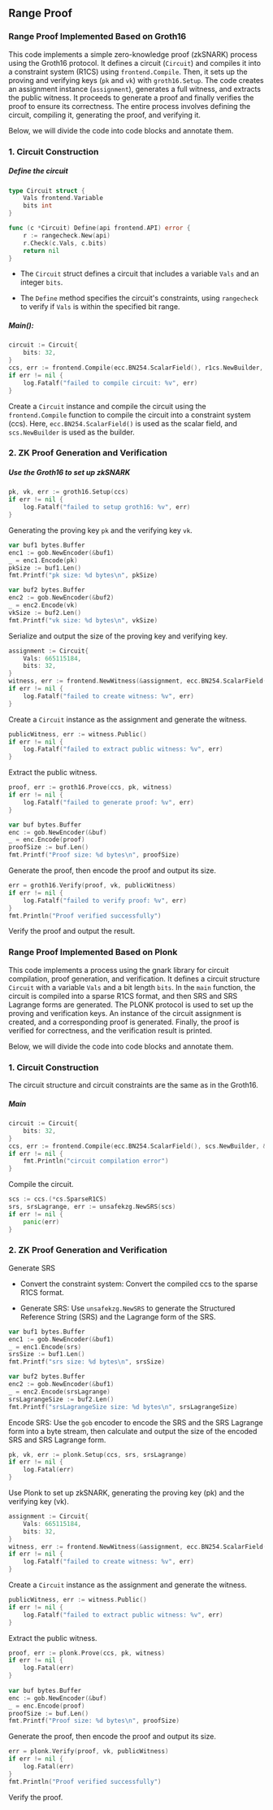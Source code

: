 ## Range Proof

### Range Proof Implemented Based on Groth16

This code implements a simple zero-knowledge proof (zkSNARK) process using the Groth16 protocol. It defines a circuit (`Circuit`) and compiles it into a constraint system (R1CS) using `frontend.Compile`. Then, it sets up the proving and verifying keys (`pk` and `vk`) with `groth16.Setup`. The code creates an assignment instance (`assignment`), generates a full witness, and extracts the public witness. It proceeds to generate a proof and finally verifies the proof to ensure its correctness. The entire process involves defining the circuit, compiling it, generating the proof, and verifying it.

Below, we will divide the code into code blocks and annotate them.

### 1. Circuit Construction

##### Define the circuit

```Go
type Circuit struct {
	Vals frontend.Variable
	bits int
}

func (c *Circuit) Define(api frontend.API) error {
	r := rangecheck.New(api)
	r.Check(c.Vals, c.bits)
	return nil
}
```

* The `Circuit` struct defines a circuit that includes a variable `Vals` and an integer `bits`.

* The `Define` method specifies the circuit's constraints, using `rangecheck` to verify if `Vals` is within the specified bit range.

##### Main():

```Go
circuit := Circuit{
	bits: 32,
}
ccs, err := frontend.Compile(ecc.BN254.ScalarField(), r1cs.NewBuilder, &circuit)
if err != nil {
	log.Fatalf("failed to compile circuit: %v", err)
}
```

Create a `Circuit` instance and compile the circuit using the `frontend.Compile` function to compile the circuit into a constraint system (ccs). Here, `ecc.BN254.ScalarField()` is used as the scalar field, and `scs.NewBuilder` is used as the builder.

### 2. ZK Proof Generation and Verification

##### Use the Groth16 to set up zkSNARK

```Go
pk, vk, err := groth16.Setup(ccs)
if err != nil {
	log.Fatalf("failed to setup groth16: %v", err)
}
```

Generating the proving key `pk` and the verifying key `vk`.

```Go
var buf1 bytes.Buffer
enc1 := gob.NewEncoder(&buf1)
_ = enc1.Encode(pk)
pkSize := buf1.Len()
fmt.Printf("pk size: %d bytes\n", pkSize)

var buf2 bytes.Buffer
enc2 := gob.NewEncoder(&buf2)
_ = enc2.Encode(vk)
vkSize := buf2.Len()
fmt.Printf("vk size: %d bytes\n", vkSize)
```

Serialize and output the size of the proving key and verifying key.

```Go
assignment := Circuit{
	Vals: 665115184,
	bits: 32,
}
witness, err := frontend.NewWitness(&assignment, ecc.BN254.ScalarField())
if err != nil {
	log.Fatalf("failed to create witness: %v", err)
}
```

Create a `Circuit` instance as the assignment and generate the witness.

```Go
publicWitness, err := witness.Public()
if err != nil {
	log.Fatalf("failed to extract public witness: %v", err)
}
```

Extract the public witness.

```Go
proof, err := groth16.Prove(ccs, pk, witness)
if err != nil {
	log.Fatalf("failed to generate proof: %v", err)
}

var buf bytes.Buffer
enc := gob.NewEncoder(&buf)
_ = enc.Encode(proof)
proofSize := buf.Len()
fmt.Printf("Proof size: %d bytes\n", proofSize)
```

Generate the proof, then encode the proof and output its size.

```Go
err = groth16.Verify(proof, vk, publicWitness)
if err != nil {
	log.Fatalf("failed to verify proof: %v", err)
}
fmt.Println("Proof verified successfully")
```

Verify the proof and output the result.

### Range Proof Implemented Based on Plonk

This code implements a process using the gnark library for circuit compilation, proof generation, and verification. It defines a circuit structure `Circuit` with a variable `Vals` and a bit length `bits`. In the `main` function, the circuit is compiled into a sparse R1CS format, and then SRS and SRS Lagrange forms are generated. The PLONK protocol is used to set up the proving and verification keys. An instance of the circuit assignment is created, and a corresponding proof is generated. Finally, the proof is verified for correctness, and the verification result is printed.

Below, we will divide the code into code blocks and annotate them.

### 1. Circuit Construction

The circuit structure and circuit constraints are the same as in the Groth16.

##### Main

```Go
circuit := Circuit{
    bits: 32,
}
ccs, err := frontend.Compile(ecc.BN254.ScalarField(), scs.NewBuilder, &circuit)
if err != nil {
    fmt.Println("circuit compilation error")
}
```

Compile the circuit.

```Go
scs := ccs.(*cs.SparseR1CS)
srs, srsLagrange, err := unsafekzg.NewSRS(scs)
if err != nil {
    panic(err)
}
```

### 2. ZK Proof Generation and Verification

Generate SRS

* Convert the constraint system: Convert the compiled ccs to the sparse R1CS format.

* Generate SRS: Use `unsafekzg.NewSRS` to generate the Structured Reference String (SRS) and the Lagrange form of the SRS.

```Go
var buf1 bytes.Buffer
enc1 := gob.NewEncoder(&buf1)
_ = enc1.Encode(srs)
srsSize := buf1.Len()
fmt.Printf("srs size: %d bytes\n", srsSize)

var buf2 bytes.Buffer
enc2 := gob.NewEncoder(&buf1)
_ = enc2.Encode(srsLagrange)
srsLagrangeSize := buf2.Len()
fmt.Printf("srsLagrangeSize size: %d bytes\n", srsLagrangeSize)
```

Encode SRS: Use the `gob` encoder to encode the SRS and the SRS Lagrange form into a byte stream, then calculate and output the size of the encoded SRS and SRS Lagrange form.

```Go
pk, vk, err := plonk.Setup(ccs, srs, srsLagrange)
if err != nil {
    log.Fatal(err)
}
```

Use Plonk to set up zkSNARK, generating the proving key (pk) and the verifying key (vk).

```Go
assignment := Circuit{
    Vals: 665115184,
    bits: 32,
}
witness, err := frontend.NewWitness(&assignment, ecc.BN254.ScalarField())
if err != nil {
    log.Fatalf("failed to create witness: %v", err)
}
```

Create a `Circuit` instance as the assignment and generate the witness.

```Go
publicWitness, err := witness.Public()
if err != nil {
    log.Fatalf("failed to extract public witness: %v", err)
}
```

Extract the public witness.

```Go
proof, err := plonk.Prove(ccs, pk, witness)
if err != nil {
    log.Fatal(err)
}
    
var buf bytes.Buffer
enc := gob.NewEncoder(&buf)
_ = enc.Encode(proof)
proofSize := buf.Len()
fmt.Printf("Proof size: %d bytes\n", proofSize)
```

Generate the proof, then encode the proof and output its size.

```Go
err = plonk.Verify(proof, vk, publicWitness)
if err != nil {
    log.Fatal(err)
}
fmt.Println("Proof verified successfully")
```

Verify the proof.
